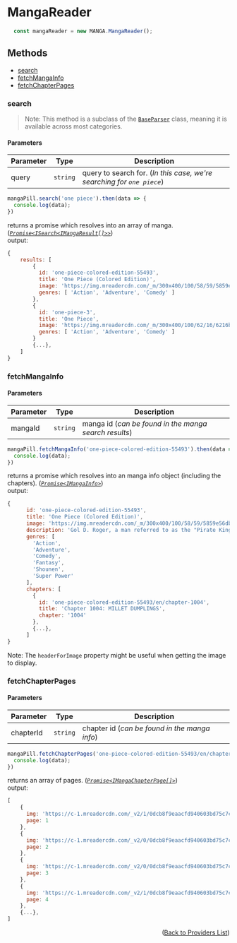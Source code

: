 <h1> MangaReader </h1>

```ts
  const mangaReader = new MANGA.MangaReader();
```

<h2>Methods</h2>

- [search](#search)
- [fetchMangaInfo](#fetchmangainfo)
- [fetchChapterPages](#fetchchapterpages)

### search
> Note: This method is a subclass of the [`BaseParser`](https://github.com/consumet/extensions/blob/master/src/models/base-parser.ts) class, meaning it is available across most categories.
> 
<h4>Parameters</h4>

| Parameter | Type     | Description                                                                  |
| --------- | -------- | ---------------------------------------------------------------------------- |
| query     | `string` | query to search for. (*In this case, we're searching for `one piece`*) |

```ts
mangaPill.search('one piece').then(data => {
  console.log(data);
})
```
returns a promise which resolves into an array of manga. (*[`Promise<ISearch<IMangaResult[]>>`](https://github.com/consumet/extensions/blob/master/src/models/types.ts#L97-L106)*)\
output:
```js
{
    results: [
        {
          id: 'one-piece-colored-edition-55493',
          title: 'One Piece (Colored Edition)',
          image: 'https://img.mreadercdn.com/_m/300x400/100/58/59/5859e56db55fb29a12696a926419e815/5859e56db55fb29a12696a926419e815.jpg',
          genres: [ 'Action', 'Adventure', 'Comedy' ]
        },
        {
          id: 'one-piece-3',
          title: 'One Piece',
          image: 'https://img.mreadercdn.com/_m/300x400/100/62/16/6216bad614899d8dc66cf8b2cb8047d9/6216bad614899d8dc66cf8b2cb8047d9.jpg',
          genres: [ 'Action', 'Adventure', 'Comedy' ]
        }
        {...},
    ]
}
```

### fetchMangaInfo

<h4>Parameters</h4>

| Parameter | Type     | Description                                                    |
| --------- | -------- | -------------------------------------------------------------- |
| mangaId   | `string` | manga id (*can be found in the manga search results*) |

```ts
mangaPill.fetchMangaInfo('one-piece-colored-edition-55493').then(data => {
  console.log(data);
})
```
returns a promise which resolves into an manga info object (including the chapters). (*[`Promise<IMangaInfo>`](https://github.com/consumet/extensions/blob/master/src/models/types.ts#L115-L120)*)\
output:
```js
{
      id: 'one-piece-colored-edition-55493',
      title: 'One Piece (Colored Edition)',
      image: 'https://img.mreadercdn.com/_m/300x400/100/58/59/5859e56db55fb29a12696a926419e815/5859e56db55fb29a12696a926419e815.jpg',
      description: 'Gol D. Roger, a man referred to as the "Pirate King," is set to be executed by the World Government. But just before his demise, he confirms the existence of a great treasure, One Piece, located somewhere within the vast ocean known as the Grand Line. Announcing that One Piece can be claimed by anyone worthy enough to reach it, the Pirate King is executed and the Great Age of Pirates begins.  Twenty-two years later, a young man by the name of Monkey D. Luffy is ready to embark on his own adventure, searching for One Piece and striving to become the new Pirate King. Armed with just a straw hat, a small boat, and an elastic body, he sets out on a fantastic journey to gather his own crew and a worthy ship that will take them across the Grand Line to claim the greatest status on the high seas.  [Written by MAL Rewrite]',
      genres: [
        'Action',
        'Adventure',
        'Comedy',
        'Fantasy',
        'Shounen',
        'Super Power'
      ],
      chapters: [
        {
          id: 'one-piece-colored-edition-55493/en/chapter-1004',
          title: 'Chapter 1004: MILLET DUMPLINGS',
          chapter: '1004'
        },
        {...},
      ]
}
```
Note: The `headerForImage` property might be useful when getting the image to display.

### fetchChapterPages

<h4>Parameters</h4>

| Parameter | Type     | Description                                              |
| --------- | -------- | -------------------------------------------------------- |
| chapterId | `string` | chapter id (*can be found in the manga info*) |

```ts
mangaPill.fetchChapterPages('one-piece-colored-edition-55493/en/chapter-1004').then(data => {
  console.log(data);
})
```
returns an array of pages. (*[`Promise<IMangaChapterPage[]>`](https://github.com/consumet/extensions/blob/master/src/models/types.ts#L122-L126)*)\
output:
```js
[
    {
      img: 'https://c-1.mreadercdn.com/_v2/1/0dcb8f9eaacfd940603bd75c7c152919c72e45517dcfb1087df215e3be94206cfdf45f64815888ea0749af4c0ae5636fabea0abab8c2e938ab3ad7367e9bfa52/e0/18/e018cc272ab186f6107b577862f3b8a2/e018cc272ab186f6107b577862f3b8a2.jpg?t=515363393022bbd440b0b7d9918f291a&ttl=1908547557',
      page: 1
    },
    {
      img: 'https://c-1.mreadercdn.com/_v2/0/0dcb8f9eaacfd940603bd75c7c152919c72e45517dcfb1087df215e3be94206cfdf45f64815888ea0749af4c0ae5636fabea0abab8c2e938ab3ad7367e9bfa52/61/2f/612f6ffee2881ecab50edc61b517efe7/612f6ffee2881ecab50edc61b517efe7.jpg?t=515363393022bbd440b0b7d9918f291a&ttl=1908547557',
      page: 2
    },
    {
      img: 'https://c-1.mreadercdn.com/_v2/0/0dcb8f9eaacfd940603bd75c7c152919c72e45517dcfb1087df215e3be94206cfdf45f64815888ea0749af4c0ae5636fabea0abab8c2e938ab3ad7367e9bfa52/22/bd/22bd0c8a5050b3145ad9116cb0b2aca9/22bd0c8a5050b3145ad9116cb0b2aca9.jpg?t=515363393022bbd440b0b7d9918f291a&ttl=1908547557',
      page: 3
    },
    {
      img: 'https://c-1.mreadercdn.com/_v2/1/0dcb8f9eaacfd940603bd75c7c152919c72e45517dcfb1087df215e3be94206cfdf45f64815888ea0749af4c0ae5636fabea0abab8c2e938ab3ad7367e9bfa52/c9/00/c900ff8a5ee537e019bf0caedf74a627/c900ff8a5ee537e019bf0caedf74a627.jpg?t=515363393022bbd440b0b7d9918f291a&ttl=1908547557',
      page: 4
    },
    {...},
]
```

<p align="end">(<a href="https://github.com/consumet/extensions/blob/master/docs/guides/manga.md#">Back to Providers List</a>)</p>
